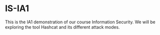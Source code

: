 # IS-IA1
This is the IA1 demonstration of our course Information Security. We will be exploring the tool Hashcat and its different attack modes. 
